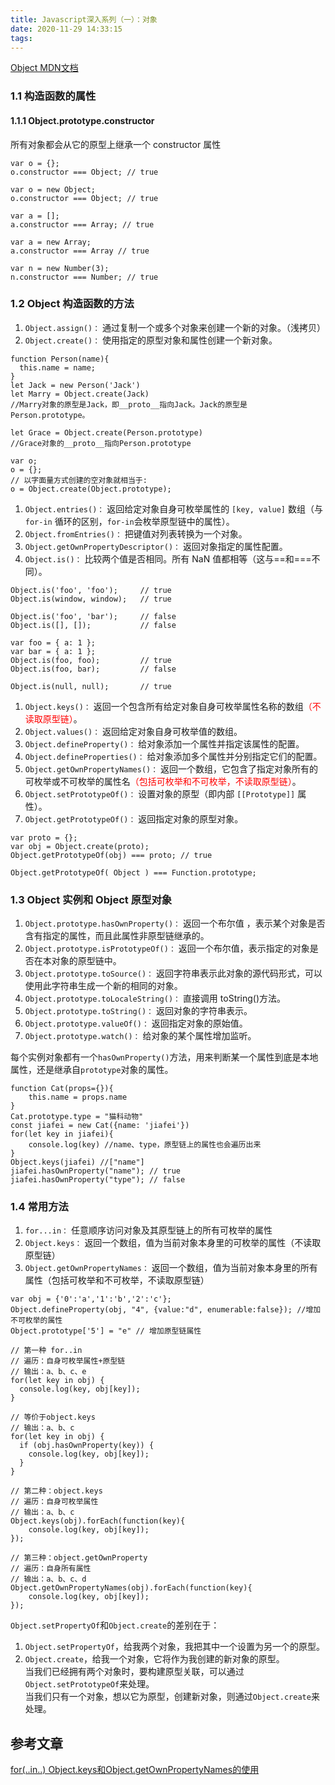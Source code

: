 ```yaml
---
title: Javascript深入系列（一）：对象
date: 2020-11-29 14:33:15
tags:
---
```

[Object MDN文档](https://developer.mozilla.org/zh-CN/docs/Web/JavaScript/Reference/Global_Objects/Object)
### 1.1 构造函数的属性

#### 1.1.1 Object.prototype.constructor
所有对象都会从它的原型上继承一个 constructor 属性
<!-- more -->
```
var o = {};
o.constructor === Object; // true

var o = new Object;
o.constructor === Object; // true

var a = [];
a.constructor === Array; // true

var a = new Array;
a.constructor === Array // true

var n = new Number(3);
n.constructor === Number; // true
```

### 1.2 Object 构造函数的方法
1. `Object.assign()：` 通过复制一个或多个对象来创建一个新的对象。（浅拷贝）</br>
1. `Object.create()：` 使用指定的原型对象和属性创建一个新对象。</br>
```
function Person(name){
  this.name = name;
}
let Jack = new Person('Jack')
let Marry = Object.create(Jack)
//Marry对象的原型是Jack，即__proto__指向Jack。Jack的原型是Person.prototype。

let Grace = Object.create(Person.prototype)
//Grace对象的__proto__指向Person.prototype
```
```
var o;
o = {};
// 以字面量方式创建的空对象就相当于:
o = Object.create(Object.prototype);
```
1. `Object.entries()：` 返回给定对象自身可枚举属性的 `[key, value]` 数组（与`for-in` 循环的区别，`for-in`会枚举原型链中的属性）。</br>
1. `Object.fromEntries()：` 把键值对列表转换为一个对象。</br>
1. `Object.getOwnPropertyDescriptor()：` 返回对象指定的属性配置。</br>
1. `Object.is()：` 比较两个值是否相同。所有 NaN 值都相等（这与==和===不同）。</br>
```
Object.is('foo', 'foo');     // true
Object.is(window, window);   // true

Object.is('foo', 'bar');     // false
Object.is([], []);           // false

var foo = { a: 1 };
var bar = { a: 1 };
Object.is(foo, foo);         // true
Object.is(foo, bar);         // false

Object.is(null, null);       // true
```
1. `Object.keys()：` 返回一个包含所有给定对象自身可枚举属性名称的数组<span style="color:red">（不读取原型链）</span>。</br>
1. `Object.values()：` 返回给定对象自身可枚举值的数组。</br>
1. `Object.defineProperty()：` 给对象添加一个属性并指定该属性的配置。</br>
1. `Object.defineProperties()：` 给对象添加多个属性并分别指定它们的配置。</br>
1. `Object.getOwnPropertyNames()：` 返回一个数组，它包含了指定对象所有的可枚举或不可枚举的属性名<span style="color:red">（包括可枚举和不可枚举，不读取原型链）</span>。</br>
1. `Object.setPrototypeOf()：` 设置对象的原型（即内部 `[[Prototype]]` 属性）。</br>
1. `Object.getPrototypeOf()：` 返回指定对象的原型对象。</br>
```
var proto = {};
var obj = Object.create(proto);
Object.getPrototypeOf(obj) === proto; // true

Object.getPrototypeOf( Object ) === Function.prototype; 
```

### 1.3 Object 实例和 Object 原型对象
1. `Object.prototype.hasOwnProperty()：` 返回一个布尔值 ，表示某个对象是否含有指定的属性，而且此属性非原型链继承的。</br>
1. `Object.prototype.isPrototypeOf()：` 返回一个布尔值，表示指定的对象是否在本对象的原型链中。</br>
1. `Object.prototype.toSource()：` 返回字符串表示此对象的源代码形式，可以使用此字符串生成一个新的相同的对象。</br>
1. `Object.prototype.toLocaleString()：` 直接调用 toString()方法。</br>
1. `Object.prototype.toString()：` 返回对象的字符串表示。</br>
1. `Object.prototype.valueOf()：` 返回指定对象的原始值。</br>
1. `Object.prototype.watch()：` 给对象的某个属性增加监听。</br>

每个实例对象都有一个`hasOwnProperty()`方法，用来判断某一个属性到底是本地属性，还是继承自`prototype`对象的属性。
```
function Cat(props={}){
	this.name = props.name
}
Cat.prototype.type = "猫科动物"
const jiafei = new Cat({name: 'jiafei'})
for(let key in jiafei){
	console.log(key) //name、type，原型链上的属性也会遍历出来
}
Object.keys(jiafei) //["name"]
jiafei.hasOwnProperty("name"); // true
jiafei.hasOwnProperty("type"); // false
```

### 1.4 常用方法
1. `for...in：` 任意顺序访问对象及其原型链上的所有可枚举的属性</br>
1. `Object.keys：` 返回一个数组，值为当前对象本身里的可枚举的属性（不读取原型链）</br>
1. `Object.getOwnPropertyNames：` 返回一个数组，值为当前对象本身里的所有属性（包括可枚举和不可枚举，不读取原型链）</br>
```
var obj = {'0':'a','1':'b','2':'c'};
Object.defineProperty(obj, "4", {value:"d", enumerable:false}); //增加不可枚举的属性
Object.prototype['5'] = "e" // 增加原型链属性

// 第一种 for..in
// 遍历：自身可枚举属性+原型链
// 输出：a、b、c、e
for(let key in obj) {
  console.log(key, obj[key]);
}

// 等价于object.keys
// 输出：a、b、c
for(let key in obj) {
  if (obj.hasOwnProperty(key)) {
    console.log(key, obj[key]);
  }
}

// 第二种：object.keys
// 遍历：自身可枚举属性
// 输出：a、b、c
Object.keys(obj).forEach(function(key){
    console.log(key, obj[key]);
});

// 第三种：object.getOwnProperty
// 遍历：自身所有属性
// 输出：a、b、c、d
Object.getOwnPropertyNames(obj).forEach(function(key){
    console.log(key, obj[key]);
});
```
`Object.setPropertyOf`和`Object.create`的差别在于：</br>
1. `Object.setPropertyOf`，给我两个对象，我把其中一个设置为另一个的原型。</br>
2. `Object.create`，给我一个对象，它将作为我创建的新对象的原型。</br>
当我们已经拥有两个对象时，要构建原型关联，可以通过`Object.setPrototypeOf`来处理。</br>
当我们只有一个对象，想以它为原型，创建新对象，则通过`Object.create`来处理。</br>

## 参考文章
[for(..in..) Object.keys和Object.getOwnPropertyNames的使用](https://zhuanlan.zhihu.com/p/38962363)
